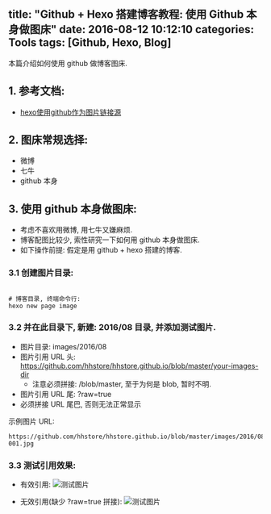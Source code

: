 title: "Github + Hexo 搭建博客教程: 使用 Github 本身做图床"
date: 2016-08-12 10:12:10
categories: Tools
tags: [Github, Hexo, Blog]
---
本篇介绍如何使用 github 做博客图床.

<!-- more -->


## 1. 参考文档:
- [hexo使用github作为图片链接源](http://pein0119.github.io/2014/08/03/hexo%E4%BD%BF%E7%94%A8github%E4%BD%9C%E4%B8%BA%E5%9B%BE%E7%89%87%E9%93%BE%E6%8E%A5%E6%BA%90/)


## 2. 图床常规选择:

- 微博
- 七牛
- github 本身


## 3. 使用 github 本身做图床:

- 考虑不喜欢用微博, 用七牛又嫌麻烦.
- 博客配图比较少, 索性研究一下如何用 github 本身做图床.
- 如下操作前提: 假定是用 github + hexo 搭建的博客.


### 3.1 创建图片目录:

```

# 博客目录, 终端命令行:
hexo new page image

```

### 3.2 并在此目录下, 新建: 2016/08 目录, 并添加测试图片.

- 图片目录: images/2016/08
- 图片引用 URL 头: https://github.com/hhstore/hhstore.github.io/blob/master/your-images-dir
    - 注意必须拼接: /blob/master, 至于为何是 blob, 暂时不明. 
- 图片引用 URL 尾: ?raw=true  
- 必须拼接 URL 尾巴, 否则无法正常显示


示例图片 URL: 

```
https://github.com/hhstore/hhstore.github.io/blob/master/images/2016/08/20160812-001.jpg

```


### 3.3 测试引用效果:


- 有效引用:
![测试图片](https://github.com/hhstore/hhstore.github.io/blob/master/images/2016/08/20160812-001.jpg?raw=true)


- 无效引用(缺少 ?raw=true 拼接):
![测试图片](https://github.com/hhstore/hhstore.github.io/blob/master/images/2016/08/20160812-001.jpg)

